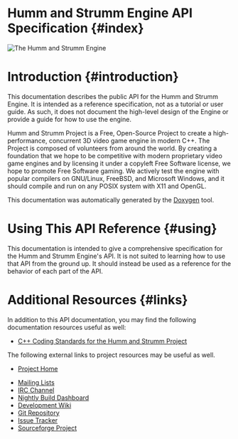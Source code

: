 Humm and Strumm Engine API Specification                    {#index}
========================================
![The Humm and Strumm Engine](logo-large.png)

# Introduction                                              {#introduction}
This documentation describes the public API for the Humm and Strumm Engine.  It
is intended as a reference specification, not as a tutorial or user guide.  As
such, it does not document the high-level design of the Engine or provide a
guide for how to use the engine.

Humm and Strumm Project is a Free, Open-Source Project to create a
high-performance, concurrent 3D video game engine in modern C++. The Project is
composed of volunteers from around the world. By creating a foundation that we
hope to be competitive with modern proprietary video game engines and by
licensing it under a copyleft Free Software license, we hope to promote Free
Software gaming. We actively test the engine with popular compilers on
GNU/Linux, FreeBSD, and Microsoft Windows, and it should compile and run on any
POSIX system with X11 and OpenGL.

This documentation was automatically generated by the
[Doxygen](http://doxygen.org) tool.

# Using This API Reference                                  {#using}
This documentation is intended to give a comprehensive specification for the
Humm and Strumm Engine's API.  It is not suited to learning how to use that API
from the ground up.  It should instead be used as a reference for the behavior
of each part of the API.

# Additional Resources                                      {#links}
In addition to this API documentation, you may find the following documentation
resources useful as well:

  * [C++ Coding Standards for the Humm and Strumm Project](http://sourceforge.net/p/hummstrumm/wiki/C%2B%2B%20Coding%20Standards/)

The following external links to project resources may be useful as well.

  * [Project Home](http://hummstrumm.sourceforge.net/)
  - [Mailing Lists](http://sourceforge.net/p/hummstrumm/mailman/)
  - [IRC Channel](https://webchat.freenode.net/?channels=hummstrumm)
  - [Nightly Build Dashboard](http://hummstrumm.sourceforge.net/cdash/)
  - [Development Wiki](http://sourceforge.net/p/hummstrumm/wiki/)
  - [Git Repository](http://sourceforge.net/p/hummstrumm/code/)
  - [Issue Tracker](http://sourceforge.net/p/hummstrumm/tickets/)
  - [Sourceforge Project](http://sourceforge.net/projects/hummstrumm/)
